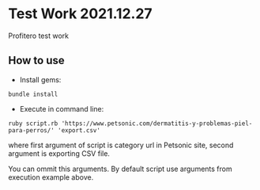 # Test Work 2021.12.27
Profitero test work

## How to use
* Install gems:

`bundle install`

* Execute in command line:

`ruby script.rb 'https://www.petsonic.com/dermatitis-y-problemas-piel-para-perros/' 'export.csv'`

where first argument of script is category url in Petsonic site, second argument is exporting CSV file.

You can ommit this arguments. By default script use arguments from execution example above.
